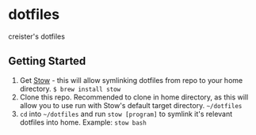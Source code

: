 # dotfiles
creister's dotfiles

## Getting Started

1. Get [Stow](https://www.gnu.org/software/stow/) - this will allow symlinking dotfiles from repo to your home directory. `$ brew install stow`
1. Clone this repo. Recommended to clone in home directory, as this will allow you to use run with Stow's default target directory. `~/dotfiles`
1. `cd` into `~/dotfiles` and run `stow [program]` to symlink it's relevant dotfiles into home. Example: `stow bash`


